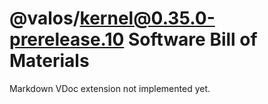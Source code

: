 # @valos/kernel@0.35.0-prerelease.10 Software Bill of Materials

Markdown VDoc extension not implemented yet.
